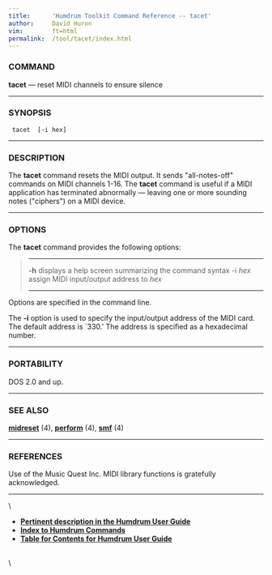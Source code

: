 ```yaml
---
title:		'Humdrum Toolkit Command Reference -- tacet'
author:		David Huron
vim:		ft=html
permalink:	/tool/tacet/index.html
---
```


### COMMAND

**tacet** &mdash; reset MIDI channels to ensure silence

------------------------------------------------------------------------

### SYNOPSIS

` tacet  [-i hex]`

------------------------------------------------------------------------

### DESCRIPTION

The **tacet** command resets the MIDI output. It sends \"all-notes-off\"
commands on MIDI channels 1-16. The **tacet** command is useful if a
MIDI application has terminated abnormally &mdash; leaving one or more
sounding notes (\"ciphers\") on a MIDI device.

------------------------------------------------------------------------

### OPTIONS

The **tacet** command provides the following options:

>   ---------- -------------------------------------------------------
>   **-h**     displays a help screen summarizing the command syntax
>   -i *hex*   assign MIDI input/output address to *hex*
>   ---------- -------------------------------------------------------
>
Options are specified in the command line.

The **-i** option is used to specify the input/output address of the
MIDI card. The default address is \`330.\' The address is specified as a
hexadecimal number.

------------------------------------------------------------------------

### PORTABILITY

DOS 2.0 and up.

------------------------------------------------------------------------

### SEE ALSO

[**midreset**](midreset.html) (4), [**perform**](perform.html) (4),
[**smf**](smf.html) (4)

------------------------------------------------------------------------

### REFERENCES

Use of the Music Quest Inc. MIDI library functions is gratefully
acknowledged.

------------------------------------------------------------------------

\

-   [**Pertinent description in the Humdrum User
    Guide**](../guide07.html#The_tacet_Command)
-   [**Index to Humdrum Commands**](../commands.toc.html)
-   [**Table for Contents for Humdrum User Guide**](../guide.toc.html)

\
\
